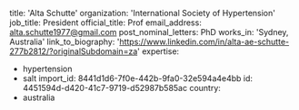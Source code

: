 title: 'Alta Schutte'
organization: 'International Society of Hypertension'
job_title: President
official_title: Prof
email_address: alta.schutte1977@gmail.com
post_nominal_letters: PhD
works_in: 'Sydney, Australia'
link_to_biography: 'https://www.linkedin.com/in/alta-ae-schutte-277b2812/?originalSubdomain=za'
expertise:
  - hypertension
  - salt
import_id: 8441d1d6-7f0e-442b-9fa0-32e594a4e4bb
id: 4451594d-d420-41c7-9719-d52987b585ac
country:
  - australia
